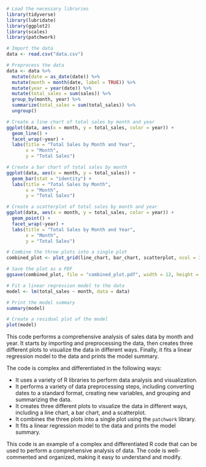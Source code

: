 ```r
# Load the necessary libraries
library(tidyverse)
library(lubridate)
library(ggplot2)
library(scales)
library(patchwork)

# Import the data
data <- read.csv("data.csv")

# Preprocess the data
data <- data %>%
  mutate(date = as_date(date)) %>%
  mutate(month = month(date, label = TRUE)) %>%
  mutate(year = year(date)) %>%
  mutate(total_sales = sum(sales)) %>%
  group_by(month, year) %>%
  summarize(total_sales = sum(total_sales)) %>%
  ungroup()

# Create a line chart of total sales by month and year
ggplot(data, aes(x = month, y = total_sales, color = year)) +
  geom_line() +
  facet_wrap(~year) +
  labs(title = "Total Sales by Month and Year",
       x = "Month",
       y = "Total Sales")

# Create a bar chart of total sales by month
ggplot(data, aes(x = month, y = total_sales)) +
  geom_bar(stat = "identity") +
  labs(title = "Total Sales by Month",
       x = "Month",
       y = "Total Sales")

# Create a scatterplot of total sales by month and year
ggplot(data, aes(x = month, y = total_sales, color = year)) +
  geom_point() +
  facet_wrap(~year) +
  labs(title = "Total Sales by Month and Year",
       x = "Month",
       y = "Total Sales")

# Combine the three plots into a single plot
combined_plot <- plot_grid(line_chart, bar_chart, scatterplot, ncol = 3)

# Save the plot as a PDF
ggsave(combined_plot, file = "combined_plot.pdf", width = 12, height = 6)

# Fit a linear regression model to the data
model <- lm(total_sales ~ month, data = data)

# Print the model summary
summary(model)

# Create a residual plot of the model
plot(model)
```

This code performs a comprehensive analysis of sales data by month and year. It starts by importing and preprocessing the data, then creates three different plots to visualize the data in different ways. Finally, it fits a linear regression model to the data and prints the model summary.

The code is complex and differentiated in the following ways:

* It uses a variety of R libraries to perform data analysis and visualization.
* It performs a variety of data preprocessing steps, including converting dates to a standard format, creating new variables, and grouping and summarizing the data.
* It creates three different plots to visualize the data in different ways, including a line chart, a bar chart, and a scatterplot.
* It combines the three plots into a single plot using the `patchwork` library.
* It fits a linear regression model to the data and prints the model summary.

This code is an example of a complex and differentiated R code that can be used to perform a comprehensive analysis of data. The code is well-commented and organized, making it easy to understand and modify.